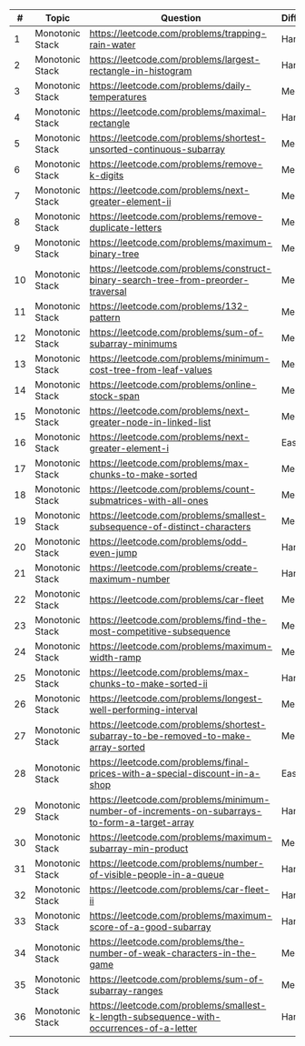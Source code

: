 | #  | Topic           | Question                                                                                       | Difficulty |
|----|-----------------|------------------------------------------------------------------------------------------------|------------|
| 1  | Monotonic Stack | https://leetcode.com/problems/trapping-rain-water                                              | Hard       |
| 2  | Monotonic Stack | https://leetcode.com/problems/largest-rectangle-in-histogram                                   | Hard       |
| 3  | Monotonic Stack | https://leetcode.com/problems/daily-temperatures                                               | Medium     |
| 4  | Monotonic Stack | https://leetcode.com/problems/maximal-rectangle                                                | Hard       |
| 5  | Monotonic Stack | https://leetcode.com/problems/shortest-unsorted-continuous-subarray                            | Medium     |
| 6  | Monotonic Stack | https://leetcode.com/problems/remove-k-digits                                                  | Medium     |
| 7  | Monotonic Stack | https://leetcode.com/problems/next-greater-element-ii                                          | Medium     |
| 8  | Monotonic Stack | https://leetcode.com/problems/remove-duplicate-letters                                         | Medium     |
| 9  | Monotonic Stack | https://leetcode.com/problems/maximum-binary-tree                                              | Medium     |
| 10 | Monotonic Stack | https://leetcode.com/problems/construct-binary-search-tree-from-preorder-traversal             | Medium     |
| 11 | Monotonic Stack | https://leetcode.com/problems/132-pattern                                                      | Medium     |
| 12 | Monotonic Stack | https://leetcode.com/problems/sum-of-subarray-minimums                                         | Medium     |
| 13 | Monotonic Stack | https://leetcode.com/problems/minimum-cost-tree-from-leaf-values                               | Medium     |
| 14 | Monotonic Stack | https://leetcode.com/problems/online-stock-span                                                | Medium     |
| 15 | Monotonic Stack | https://leetcode.com/problems/next-greater-node-in-linked-list                                 | Medium     |
| 16 | Monotonic Stack | https://leetcode.com/problems/next-greater-element-i                                           | Easy       |
| 17 | Monotonic Stack | https://leetcode.com/problems/max-chunks-to-make-sorted                                        | Medium     |
| 18 | Monotonic Stack | https://leetcode.com/problems/count-submatrices-with-all-ones                                  | Medium     |
| 19 | Monotonic Stack | https://leetcode.com/problems/smallest-subsequence-of-distinct-characters                      | Medium     |
| 20 | Monotonic Stack | https://leetcode.com/problems/odd-even-jump                                                    | Hard       |
| 21 | Monotonic Stack | https://leetcode.com/problems/create-maximum-number                                            | Hard       |
| 22 | Monotonic Stack | https://leetcode.com/problems/car-fleet                                                        | Medium     |
| 23 | Monotonic Stack | https://leetcode.com/problems/find-the-most-competitive-subsequence                            | Medium     |
| 24 | Monotonic Stack | https://leetcode.com/problems/maximum-width-ramp                                               | Medium     |
| 25 | Monotonic Stack | https://leetcode.com/problems/max-chunks-to-make-sorted-ii                                     | Hard       |
| 26 | Monotonic Stack | https://leetcode.com/problems/longest-well-performing-interval                                 | Medium     |
| 27 | Monotonic Stack | https://leetcode.com/problems/shortest-subarray-to-be-removed-to-make-array-sorted             | Medium     |
| 28 | Monotonic Stack | https://leetcode.com/problems/final-prices-with-a-special-discount-in-a-shop                   | Easy       |
| 29 | Monotonic Stack | https://leetcode.com/problems/minimum-number-of-increments-on-subarrays-to-form-a-target-array | Hard       |
| 30 | Monotonic Stack | https://leetcode.com/problems/maximum-subarray-min-product                                     | Medium     |
| 31 | Monotonic Stack | https://leetcode.com/problems/number-of-visible-people-in-a-queue                              | Hard       |
| 32 | Monotonic Stack | https://leetcode.com/problems/car-fleet-ii                                                     | Hard       |
| 33 | Monotonic Stack | https://leetcode.com/problems/maximum-score-of-a-good-subarray                                 | Hard       |
| 34 | Monotonic Stack | https://leetcode.com/problems/the-number-of-weak-characters-in-the-game                        | Medium     |
| 35 | Monotonic Stack | https://leetcode.com/problems/sum-of-subarray-ranges                                           | Medium     |
| 36 | Monotonic Stack | https://leetcode.com/problems/smallest-k-length-subsequence-with-occurrences-of-a-letter       | Hard       |
